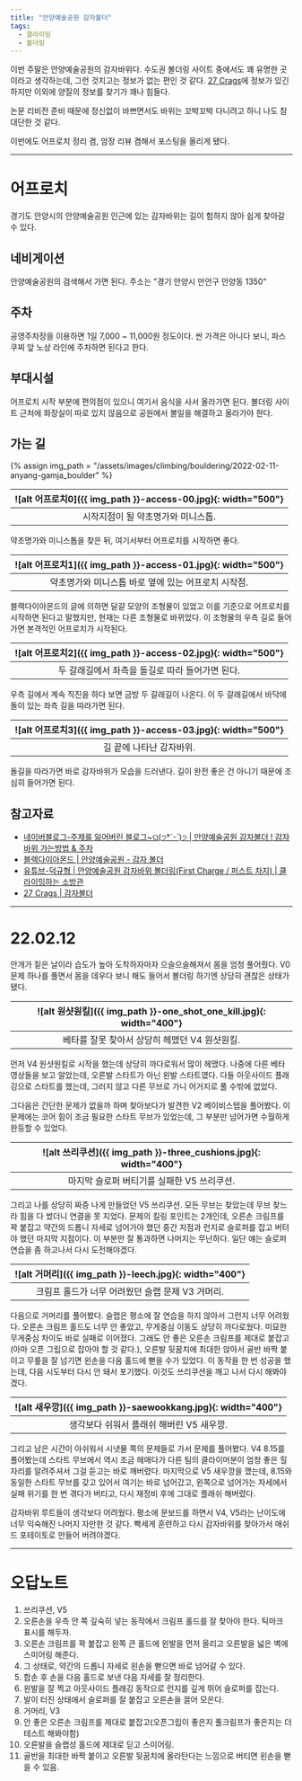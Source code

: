 ```yaml
---
title: "안양예술공원 감자볼더"
tags:
  - 클라이밍
  - 볼더링
---
```



이번 주말은 안양예술공원의 감자바위다.
수도권 볼더링 사이트 중에서도 꽤 유명한 곳이라고 생각하는데,
  그런 것치고는 정보가 없는 편인 것 같다.
[27 Crags](https://27crags.com/crags/15957/routelist/32015)에 정보가 있긴 하지만
  이외에 양질의 정보를 찾기가 꽤나 힘들다.

논문 리비전 준비 때문에 정신없이 바쁘면서도 바위는 꼬박꼬박 다니려고 하니
나도 참 대단한 것 같다.

이번에도 어프로치 정리 겸, 암장 리뷰 겸해서 포스팅을 올리게 됐다.

------
# 어프로치

경기도 안양시의 안양예술공원 인근에 있는 감자바위는 길이 험하지 않아 쉽게 찾아갈 수 있다.

## 네비게이션

안양예술공원의 검색해서 가면 된다.
주소는 "경기 안양시 만안구 안양동 1350"

## 주차

공영주차장을 이용하면 1일 7,000 ~ 11,000원 정도이다.
싼 가격은 아니다 보니, 파스쿠찌 앞 노상 라인에 주차하면 된다고 한다.

## 부대시설

어프로치 시작 부분에 편의점이 있으니 여기서 음식을 사서 올라가면 된다.
볼더링 사이트 근처에 화장실이 따로 있지 않음으로 공원에서 볼일을 해결하고 올라가야 한다.

## 가는 길

{% assign img_path = "/assets/images/climbing/bouldering/2022-02-11-anyang-gamja_boulder" %}

|<a name="어프로치0">![alt 어프로치0]({{ img_path }}-access-00.jpg){: width="500"}</a>|
|:------:|
|시작지점이 될 약초명가와 미니스톱.|

약초명가와 미니스톱을 찾은 뒤, 여기서부터 어프로치를 시작하면 좋다.

|<a name="어프로치1">![alt 어프로치1]({{ img_path }}-access-01.jpg){: width="500"}</a>|
|:------:|
|약초명가와 미니스톱 바로 옆에 있는 어프로치 시작점.|

블랙다이아몬드의 글에 의하면 달걀 모양의 조형물이 있었고 이를 기준으로 어프로치를 시작하면 된다고 말했지만,
  현재는 다른 조형물로 바뀌었다.
이 조형물의 우측 길로 들어가면 본격적인 어프로치가 시작된다.

|<a name="어프로치2">![alt 어프로치2]({{ img_path }}-access-02.jpg){: width="500"}</a>|
|:------:|
|두 갈래길에서 좌측을 돌길로 따라 들어가면 된다.|

우측 길에서 계속 직진을 하다 보면 금방 두 갈래길이 나온다.
이 두 갈래길에서 바닥에 돌이 있는 좌측 길을 따라가면 된다.

|<a name="어프로치3">![alt 어프로치3]({{ img_path }}-access-03.jpg){: width="500"}</a>|
|:------:|
|길 끝에 나타난 감자바위.|

돌길을 따라가면 바로 감자바위가 모습을 드러낸다.
길이 완전 좋은 건 아니기 때문에 조심히 들어가면 된다.


## 참고자료
- [네이버블로그-주제를 잃어버린 블로그~ଘ\(੭\*ˊᵕˋ\)੭ \| 안양예술공원 감자볼더 ! 감자바위 가는방법 & 주차](https://m.blog.naver.com/jya0315_/222506344198)
- [블랙다이아몬드 \| 안양예술공원 - 감자 볼더](http://www.bdkorea.co.kr/%EC%95%88%EC%96%91%EC%98%88%EC%88%A0%EA%B3%B5%EC%9B%90-%EA%B0%90%EC%9E%90-%EB%B3%BC%EB%8D%94/)
- [유튜브-덕규형 \| 안양예술공원 감자바위 볼더링\(First Charge / 퍼스트 차지\) \| 클라이밍하는 소방관](https://www.youtube.com/watch?v=VIT_ddneWqs)
- [27 Crags \| 감자볼더](https://27crags.com/crags/15957/routelist/32015)

--------------

# 22.02.12


안개가 짙은 날이라 습도가 높아 도착하자마자 으슬으슬해져서 몸을 엄청 풀어줬다.
V0 문제 하나를 풀면서 몸을 데우다 보니 해도 들어서 볼더링 하기엔 상당히 괜찮은 상태가 됐다.


|<a name="원샷원킬">![alt 원샷원킬]({{ img_path }}-one_shot_one_kill.jpg){: width="400"}</a>|
|:-------:|
|베타를 잘못 찾아서 상당히 헤맸던 V4 원샷원킬.|

먼저 V4 원샷원킬로 시작을 했는데 상당히 까다로워서 많이 헤맸다.
나중에 다른 베타 영상들을 보고 알았는데, 오른발 스타트가 아닌 왼발 스타트였다.
다들 아웃사이드 플래깅으로 스타트를 했는데, 그러지 않고 다른 무브로 가니 어거지로 풀 수밖에 없었다.

그다음은 간단한 문제가 없을까 하며 찾아보다가 발견한 V2 베이비스텝을 풀어봤다.
이 문제에는 코어 힘이 조금 필요한 스타트 무브가 있었는데, 그 부분만 넘어가면 수월하게 완등할 수 있었다.

|<a name="쓰리쿠션">![alt 쓰리쿠션]({{ img_path }}-three_cushions.jpg){: width="400"}</a>|
|:------------:|
|마지막 슬로퍼 버티기를 실패한 V5 쓰리쿠션.|

그리고 나를 상당히 짜증 나게 만들었던 V5 쓰리쿠션.
모든 무브는 찾았는데 무브 찾느라 힘을 다 썼더니 연결을 못 지었다.
문제의 킬링 포인트는 2개인데, 오른손 크림프를 꽉 붙잡고 약간의 드롭니 자세로 넘어가야 했던 중간 지점과
  런지로 슬로퍼를 잡고 버텨야 했던 마지막 지점이다.
이 부분만 잘 통과하면 나머지는 무난하다.
일단 얘는 슬로퍼 연습을 좀 하고나서 다시 도전해야겠다.

|<a name="거머리">![alt 거머리]({{ img_path }}-leech.jpg){: width="400"}</a>|
|:-----------:|
|크림프 홀드가 너무 어려웠던 슬랩 문제 V3 거머리.|

다음으로 거머리를 풀어봤다. 슬랩은 평소에 잘 연습을 하지 않아서 그런지 너무 어려웠다.
오른손 크림프 홀드도 너무 안 좋았고, 무게중심 이동도 상당히 까다로웠다.
미묘한 무게중심 차이도 바로 실패로 이어졌다.
그래도 안 좋은 오른손 크림프를 제대로 붙잡고(아마 오픈 그립으로 잡아야 할 것 같다.),
  오른발 뒷꿈치에 최대한 앉아서 골반 바짝 붙이고 무릎을 잘 넘기면 왼손을 다음 홀드에 뻗을 수가 있었다.
이 동작을 한 번 성공을 했는데, 다음 시도부터 다시 안 돼서 포기했다.
이것도 쓰리쿠션을 깨고 나서 다시 해봐야겠다.

|<a name="새우깡">![alt 새우깡]({{ img_path }}-saewookkang.jpg){: width="400"}</a>|
|:-----------:|
|생각보다 쉬워서 플래쉬 해버린 V5 새우깡.|

그리고 남은 시간이 아쉬워서 시냇물 쪽의 문제들로 가서 문제를 풀어봤다.
V4 8.15를 풀어봤는데 스타트 무브에서 역시 조금 헤매다가 다른 팀의 클라이머분이 엄청 좋은 힐 자리를 알려주셔서
그걸 듣고는 바로 깨버렸다.
마지막으로 V5 새우깡을 깼는데, 8.15와 동일한 스타트 무브를 갖고 있어서 여기는 바로 넘어갔고,
왼쪽으로 넘어가는 자세에서 실패 위기를 한 번 겪다가 버티고, 다시 재정비 후에 그대로 플래쉬 해버렸다.






감자바위 루트들이 생각보다 어려웠다.
평소에 문보드를 하면서 V4, V5라는 난이도에 너무 익숙해진 나머지 자만한 것 같다.
빡세게 훈련하고 다시 감자바위를 찾아가서 매쉬드 포테이토로 만들어 버려야겠다.

---------
# 오답노트

1. 쓰리쿠션, V5
  1. 오른손을 우측 안 쪽 깊숙히 넣는 동작에서 크림프 홀드를 잘 찾아야 한다. 틱마크 표시를 해두자.
  2. 오른손 크림프를 꽉 붙잡고 왼쪽 큰 홀드에 왼발을 먼저 올리고 오른발을 넓은 벽에 스미어링 해준다.
  3. 그 상태로, 약간의 드롭니 자세로 왼손을 뻗으면 바로 넘어갈 수 있다.
  4. 합손 후 손을 다음 홀드로 보낸 다음 자세를 잘 정리한다.
  5. 왼발을 잘 찍고 아웃사이드 플래깅 동작으로 런지를 깊게 뛰어 슬로퍼를 잡는다.
  6. 발이 터진 상태에서 슬로퍼를 잘 붙잡고 오른손을 끌어 모은다.
2. 거머리, V3
  1. 안 좋은 오른손 크림프를 제대로 붙잡고(오픈그립이 좋은지 풀크림프가 좋은지는 더 테스트 해봐야함)
  2. 오른발을 슬랩성 홀드에 제대로 딛고 스미어링.
  3. 골반을 최대한 바짝 붙이고 오른발 뒷꿈치에 올라탄다는 느낌으로 버티면 왼손을 뻗을 수 있음.
